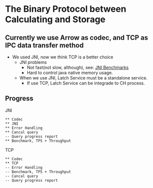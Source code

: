 # The Binary Protocol between Calculating and Storage

## Currently we use Arrow as codec, and TCP as IPC data transfer method
* We used JNI, now we think TCP is a better choice
    * JNI problems
        * Not fast(not slow, although), see: [JNI Benchmarks](./docs/jni-arrow-bench-result.md)
        * Hard to control java native memory usage.
    * When we use JNI, Latch Service must be a standalone service.
        * If use TCP, Latch Service can be integrade to CH process.

## Progress
JNI
```
** Codec
** JNI
** Error Handling
** Cancal query
-- Query progress report
** Benchmark, TPS + Throughput
```
TCP
```
** Codec
** TCP
-- Error Handling
-- Benchmark, TPS + Throughput
-- Cancal query
-- Query progress report
```

